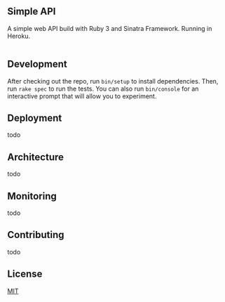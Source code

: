 ## Simple API
A simple web API build with Ruby 3 and Sinatra Framework.
Running in Heroku.

[![<joesustaric>](https://circleci.com/gh/joesustaric/simple-api.svg?style=svg)](https://app.circleci.com/pipelines/github/yjoesustaric/simple-api?branch=main)

## Development
After checking out the repo, run `bin/setup` to install dependencies. Then, run `rake spec` to run the tests. You can also run `bin/console` for an interactive prompt that will allow you to experiment.

## Deployment
todo

## Architecture
todo

## Monitoring
todo

## Contributing
todo

## License
[MIT](LICENSE)
